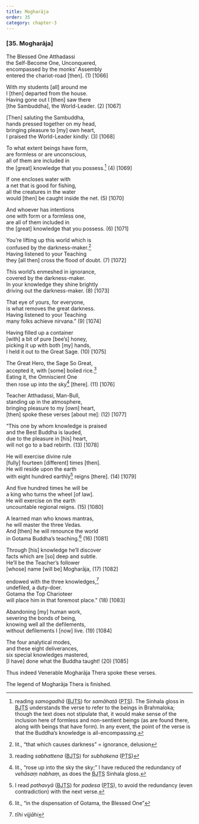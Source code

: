 ```yaml
---
title: Mogharāja
order: 35
category: chapter-3
---
```


### \[35. Mogharāja\]

The Blessed One Atthadassi  
the Self-Become One, Unconquered,  
encompassed by the monks’ Assembly  
entered the chariot-road \[then\]. (1) \[1066\]

With my students \[all\] around me  
I \[then\] departed from the house.  
Having gone out I \[then\] saw there  
\[the Sambuddha\], the World-Leader. (2) \[1067\]

\[Then\] saluting the Sambuddha,  
hands pressed together on my head,  
bringing pleasure to \[my\] own heart,  
I praised the World-Leader kindly: (3) \[1068\]

To what extent beings have form,  
are formless or are unconscious,  
all of them are included in  
the \[great\] knowledge that you possess.[^1] (4) \[1069\]

If one encloses water with  
a net that is good for fishing,  
all the creatures in the water  
would \[then\] be caught inside the net. (5) \[1070\]

And whoever has intentions  
one with form or a formless one,  
are all of them included in  
the \[great\] knowledge that you possess. (6) \[1071\]

You’re lifting up this world which is  
confused by the darkness-maker.[^2]  
Having listened to your Teaching  
they \[all then\] cross the flood of doubt. (7) \[1072\]

This world’s enmeshed in ignorance,  
covered by the darkness-maker.  
In your knowledge they shine brightly  
driving out the darkness-maker. (8) \[1073\]

That eye of yours, for everyone,  
is what removes the great darkness.  
Having listened to your Teaching  
many folks achieve nirvana.” (9) \[1074\]

Having filled up a container  
\[with\] a bit of pure \[bee’s\] honey,  
picking it up with both \[my\] hands,  
I held it out to the Great Sage. (10) \[1075\]

The Great Hero, the Sage So Great,  
accepted it, with \[some\] boiled rice.[^3]  
Eating it, the Omniscient One  
then rose up into the sky[^4] \[there\]. (11) \[1076\]

Teacher Atthadassi, Man-Bull,  
standing up in the atmosphere,  
bringing pleasure to my \[own\] heart,  
\[then\] spoke these verses \[about me\]: (12) \[1077\]

“This one by whom knowledge is praised  
and the Best Buddha is lauded,  
due to the pleasure in \[his\] heart,  
will not go to a bad rebirth. (13) \[1078\]

He will exercise divine rule  
\[fully\] fourteen \[different\] times \[then\].  
He will reside upon the earth  
with eight hundred earthly[^5] reigns \[there\]. (14) \[1079\]

And five hundred times he will be  
a king who turns the wheel \[of law\].  
He will exercise on the earth  
uncountable regional reigns. (15) \[1080\]

A learned man who knows mantras,  
he will master the three Vedas.  
And \[then\] he will renounce the world  
in Gotama Buddha’s teaching.[^6] (16) \[1081\]

Through \[his\] knowledge he’ll discover  
facts which are \[so\] deep and subtle.  
He’ll be the Teacher’s follower  
\[whose\] name \[will be\] Mogharāja, (17) \[1082\]

endowed with the three knowledges,[^7]  
undefiled, a duty-doer.  
Gotama the Top Charioteer  
will place him in that foremost place.” (18) \[1083\]

Abandoning \[my\] human work,  
severing the bonds of being,  
knowing well all the defilements,  
without defilements I \[now\] live. (19) \[1084\]

The four analytical modes,  
and these eight deliverances,  
six special knowledges mastered,  
\[I have\] done what the Buddha taught! (20) \[1085\]

Thus indeed Venerable Mogharāja Thera spoke these verses.

The legend of Mogharāja Thera is finished.

[^1]: reading *samogadhā* (<abbr title="Buddha Jayanthi Tripitaka Series">BJTS</abbr>) for *samāhaṭā* (<abbr title="Pali Text Society">PTS</abbr>). The Sinhala gloss in <abbr title="Buddha Jayanthi Tripitaka Series">BJTS</abbr> understands the verse to refer to the beings in Brahmaloka; though the text does not stipulate that, it would make sense of the inclusion here of formless and non-sentient beings (as are found there, along with beings that have form). In any event, the point of the verse is that the Buddha’s knowledge is all-encompassing.

[^2]: lit., “that which causes darkness” = ignorance, delusion

[^3]: reading *sabhattena* (<abbr title="Buddha Jayanthi Tripitaka Series">BJTS</abbr>) for *subhakena* (<abbr title="Pali Text Society">PTS</abbr>)

[^4]: lit., “rose up into the sky the sky;” I have reduced the redundancy of *vehāsaṃ nabhaṃ*, as does the <abbr title="Buddha Jayanthi Tripitaka Series">BJTS</abbr> Sinhala gloss.

[^5]: I read *pathavyā* (<abbr title="Buddha Jayanthi Tripitaka Series">BJTS</abbr>) for *padesa* (<abbr title="Pali Text Society">PTS</abbr>), to avoid the redundancy (even contradiction) with the next verse.

[^6]: lit., “in the dispensation of Gotama, the Blessed One”

[^7]: *tīhi vijjāhi*
